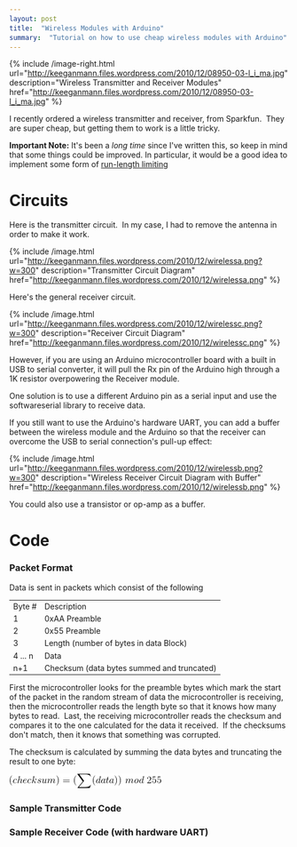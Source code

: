 ```yaml
---
layout: post
title:  "Wireless Modules with Arduino"
summary:  "Tutorial on how to use cheap wireless modules with Arduino"
---
```


{% include /image-right.html url="http://keeganmann.files.wordpress.com/2010/12/08950-03-l_i_ma.jpg" description="Wireless Transmitter and Receiver Modules" href="http://keeganmann.files.wordpress.com/2010/12/08950-03-l_i_ma.jpg" %}

I recently ordered a wireless transmitter and receiver, from Sparkfun.  They are super cheap, but getting them to work is a little tricky.

<div class="alert alert-warning"><strong>Important Note:</strong>  It's been a <i>long time</i> since I've written this, so keep in mind that some things could be improved.  In particular, it would be a good idea to implement some form of <a href="http://en.wikipedia.org/wiki/Run_Length_Limited">run-length limiting</a></div>

<!--more-->

Circuits
=========
Here is the transmitter circuit.  In my case, I had to remove the antenna in order to make it work.

{% include /image.html url="http://keeganmann.files.wordpress.com/2010/12/wirelessa.png?w=300" description="Transmitter Circuit Diagram" href="http://keeganmann.files.wordpress.com/2010/12/wirelessa.png" %}

Here's the general receiver circuit.


{% include /image.html url="http://keeganmann.files.wordpress.com/2010/12/wirelessc.png?w=300" 	description="Receiver Circuit Diagram" href="http://keeganmann.files.wordpress.com/2010/12/wirelessc.png" %}

However, if you are using an Arduino microcontroller board with a built in USB to serial converter, it will pull the Rx pin of the Arduino high through a 1K resistor overpowering the Receiver module.

One solution is to use a different Arduino pin as a serial input and use the softwareserial library to receive data.

If you still want to use the Arduino's hardware UART, you can add a buffer between the wireless module and the Arduino so that the receiver can overcome the USB to serial connection's pull-up effect:

{% include /image.html url="http://keeganmann.files.wordpress.com/2010/12/wirelessb.png?w=300" description="Wireless Receiver Circuit Diagram with Buffer" href="http://keeganmann.files.wordpress.com/2010/12/wirelessb.png" %}

You could also use a transistor or op-amp as a buffer.

Code
============
### Packet Format ###

Data is sent in packets which consist of the following

<table class="table table-striped tabel-condensed table-bordered">
<tbody>
<tr>
<td>Byte #</td>
<td>Description</td>
</tr>
<tr>
<td>1</td>
<td>0xAA Preamble</td>
</tr>
<tr>
<td>2</td>
<td>0x55 Preamble</td>
</tr>
<tr>
<td>3</td>
<td>Length (number of bytes in data Block)</td>
</tr>
<tr>
<td>4 ... n</td>
<td>Data</td>
</tr>
<tr>
<td>n+1</td>
<td>Checksum (data bytes summed and truncated)</td>
</tr>
</tbody>
</table>

First the microcontroller looks for the preamble bytes which mark the start of the packet in the random stream of data the microcontroller is receiving, then the microcontroller reads the length byte so that it knows how many bytes to read.  Last, the receiving microcontroller reads the checksum and compares it to the one calculated for the data it received.  If the checksums don't match, then it knows that something was corrupted.

The checksum is calculated by summing the data bytes and truncating the result to one byte:

![modules](/images/latex-checksum.gif ".")

### Sample Transmitter Code ###
<script src="https://gist.github.com/d4a51a7d4f1016b35a0a.js"></script>


### Sample Receiver Code (with hardware UART) ###
<script src="https://gist.github.com/2302b8217a65c5c14a15.js"></script>
